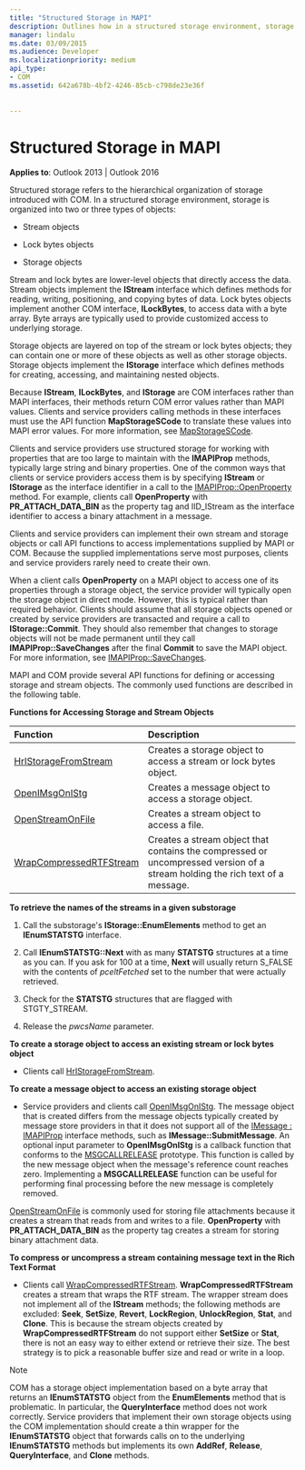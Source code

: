 ```yaml
---
title: "Structured Storage in MAPI"
description: Outlines how in a structured storage environment, storage is organized into two or three types of objects.
manager: lindalu
ms.date: 03/09/2015
ms.audience: Developer
ms.localizationpriority: medium
api_type:
- COM
ms.assetid: 642a678b-4bf2-4246-85cb-c798de23e36f
 
 
---
```


# Structured Storage in MAPI

  
  
**Applies to**: Outlook 2013 | Outlook 2016 
  
Structured storage refers to the hierarchical organization of storage introduced with COM. In a structured storage environment, storage is organized into two or three types of objects: 
  
- Stream objects
    
- Lock bytes objects
    
- Storage objects
    
Stream and lock bytes are lower-level objects that directly access the data. Stream objects implement the **IStream** interface which defines methods for reading, writing, positioning, and copying bytes of data. Lock bytes objects implement another COM interface, **ILockBytes**, to access data with a byte array. Byte arrays are typically used to provide customized access to underlying storage.
  
Storage objects are layered on top of the stream or lock bytes objects; they can contain one or more of these objects as well as other storage objects. Storage objects implement the **IStorage** interface which defines methods for creating, accessing, and maintaining nested objects. 
  
Because **IStream**, **ILockBytes**, and **IStorage** are COM interfaces rather than MAPI interfaces, their methods return COM error values rather than MAPI values. Clients and service providers calling methods in these interfaces must use the API function **MapStorageSCode** to translate these values into MAPI error values. For more information, see [MapStorageSCode](mapstoragescode.md).
  
Clients and service providers use structured storage for working with properties that are too large to maintain with the **IMAPIProp** methods, typically large string and binary properties. One of the common ways that clients or service providers access them is by specifying **IStream** or **IStorage** as the interface identifier in a call to the [IMAPIProp::OpenProperty](imapiprop-openproperty.md) method. For example, clients call **OpenProperty** with **PR_ATTACH_DATA_BIN** as the property tag and IID_IStream as the interface identifier to access a binary attachment in a message. 
  
Clients and service providers can implement their own stream and storage objects or call API functions to access implementations supplied by MAPI or COM. Because the supplied implementations serve most purposes, clients and service providers rarely need to create their own. 
  
When a client calls **OpenProperty** on a MAPI object to access one of its properties through a storage object, the service provider will typically open the storage object in direct mode. However, this is typical rather than required behavior. Clients should assume that all storage objects opened or created by service providers are transacted and require a call to **IStorage::Commit**. They should also remember that changes to storage objects will not be made permanent until they call **IMAPIProp::SaveChanges** after the final **Commit** to save the MAPI object. For more information, see [IMAPIProp::SaveChanges](imapiprop-savechanges.md).
  
MAPI and COM provide several API functions for defining or accessing storage and stream objects. The commonly used functions are described in the following table.
  
**Functions for Accessing Storage and Stream Objects**

|**Function**|**Description**|
|:-----|:-----|
|[HrIStorageFromStream](hristoragefromstream.md) <br/> |Creates a storage object to access a stream or lock bytes object. |
|[OpenIMsgOnIStg](openimsgonistg.md) <br/> |Creates a message object to access a storage object. |
|[OpenStreamOnFile](openstreamonfile.md) <br/> |Creates a stream object to access a file. |
|[WrapCompressedRTFStream](wrapcompressedrtfstream.md) <br/> |Creates a stream object that contains the compressed or uncompressed version of a stream holding the rich text of a message. |
   
 **To retrieve the names of the streams in a given substorage**
  
1. Call the substorage's **IStorage::EnumElements** method to get an **IEnumSTATSTG** interface. 
    
2. Call **IEnumSTATSTG::Next** with as many **STATSTG** structures at a time as you can. If you ask for 100 at a time, **Next** will usually return S_FALSE with the contents of  _pceltFetched_ set to the number that were actually retrieved. 
    
3. Check for the **STATSTG** structures that are flagged with STGTY_STREAM. 
    
4. Release the  _pwcsName_ parameter. 
    
 **To create a storage object to access an existing stream or lock bytes object**
  
- Clients call [HrIStorageFromStream](hristoragefromstream.md). 
    
 **To create a message object to access an existing storage object**
  
- Service providers and clients call [OpenIMsgOnIStg](openimsgonistg.md). The message object that is created differs from the message objects typically created by message store providers in that it does not support all of the [IMessage : IMAPIProp](imessageimapiprop.md) interface methods, such as **IMessage::SubmitMessage**. An optional input parameter to **OpenIMsgOnIStg** is a callback function that conforms to the [MSGCALLRELEASE](msgcallrelease.md) prototype. This function is called by the new message object when the message's reference count reaches zero. Implementing a **MSGCALLRELEASE** function can be useful for performing final processing before the new message is completely removed. 
    
[OpenStreamOnFile](openstreamonfile.md) is commonly used for storing file attachments because it creates a stream that reads from and writes to a file. **OpenProperty** with **PR_ATTACH_DATA_BIN** as the property tag creates a stream for storing binary attachment data. 
  
 **To compress or uncompress a stream containing message text in the Rich Text Format**
  
- Clients call [WrapCompressedRTFStream](wrapcompressedrtfstream.md). **WrapCompressedRTFStream** creates a stream that wraps the RTF stream. The wrapper stream does not implement all of the **IStream** methods; the following methods are excluded: **Seek**, **SetSize**, **Revert**, **LockRegion**, **UnlockRegion**, **Stat**, and **Clone**. This is because the stream objects created by **WrapCompressedRTFStream** do not support either **SetSize** or **Stat**, there is not an easy way to either extend or retrieve their size. The best strategy is to pick a reasonable buffer size and read or write in a loop.
    
> [!NOTE]
> COM has a storage object implementation based on a byte array that returns an **IEnumSTATSTG** object from the **EnumElements** method that is problematic. In particular, the **QueryInterface** method does not work correctly. Service providers that implement their own storage objects using the COM implementation should create a thin wrapper for the **IEnumSTATSTG** object that forwards calls on to the underlying **IEnumSTATSTG** methods but implements its own **AddRef**, **Release**, **QueryInterface**, and **Clone** methods. 
  

